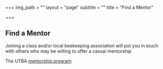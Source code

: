 +++
img_path = ""
layout = "page"
subtitle = ""
title = "Find a Mentor"

+++
## Find a Mentor

Joining a class and/or local beekeeping association will put you in touch with others who may be willing to offer a casual mentorship

The UTBA [mentorship program](https://utba.netlify.app/mentoring)